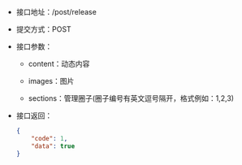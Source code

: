 * 接口地址：/post/release

* 提交方式：POST

* 接口参数：

  * content：动态内容

  * images：图片

  * sections：管理圈子\(圈子编号有英文逗号隔开，格式例如：1,2,3\)

* 接口返回：

  ```json
  {
      "code": 1,
      "data": true
  }
  ```



